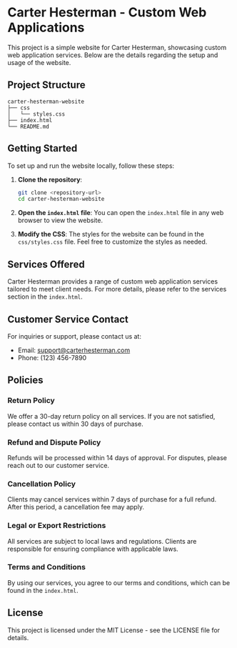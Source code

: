 # Carter Hesterman - Custom Web Applications

This project is a simple website for Carter Hesterman, showcasing custom web application services. Below are the details regarding the setup and usage of the website.

## Project Structure

```
carter-hesterman-website
├── css
│   └── styles.css
├── index.html
└── README.md
```

## Getting Started

To set up and run the website locally, follow these steps:

1. **Clone the repository**:
   ```bash
   git clone <repository-url>
   cd carter-hesterman-website
   ```

2. **Open the `index.html` file**:
   You can open the `index.html` file in any web browser to view the website.

3. **Modify the CSS**:
   The styles for the website can be found in the `css/styles.css` file. Feel free to customize the styles as needed.

## Services Offered

Carter Hesterman provides a range of custom web application services tailored to meet client needs. For more details, please refer to the services section in the `index.html`.

## Customer Service Contact

For inquiries or support, please contact us at:
- Email: support@carterhesterman.com
- Phone: (123) 456-7890

## Policies

### Return Policy
We offer a 30-day return policy on all services. If you are not satisfied, please contact us within 30 days of purchase.

### Refund and Dispute Policy
Refunds will be processed within 14 days of approval. For disputes, please reach out to our customer service.

### Cancellation Policy
Clients may cancel services within 7 days of purchase for a full refund. After this period, a cancellation fee may apply.

### Legal or Export Restrictions
All services are subject to local laws and regulations. Clients are responsible for ensuring compliance with applicable laws.

### Terms and Conditions
By using our services, you agree to our terms and conditions, which can be found in the `index.html`.

## License

This project is licensed under the MIT License - see the LICENSE file for details.